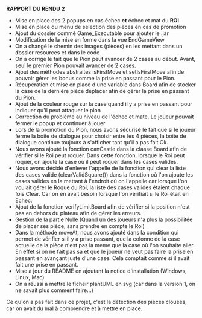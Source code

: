 **RAPPORT DU RENDU 2**

- Mise en place des 2 popups en cas échec **et** échec et mat du **ROI**
- Mise en place du menu de selection des pièces en cas de promotion
- Ajout du dossier commé Game_Executable pour ajouter le .jar
- Modification de la mise en forme dans la vue EndGameView
- On a changé le chemin des images (pièces) en les mettant dans un dossier resources et dans le code
- On a corrigé le fait que le Pion peut avancer de 2 cases au début. Avant, seul le premier Pion pouvait avancer de 2 cases.
- Ajout des méthodes abstraites isFirstMove et setIsFirstMove afin de pouvoir gérer les bonus comme la prise en passant pour le Pion.
- Récupération et mise en place d'une variable dans Board afin de stocker la case de la dernière pièce déplacer afin de gérer la prise en passant du Pion.
- Ajout de la couleur rouge sur la case quand il y a prise en passant pour indiquer qu'il peut attaquer le pion
- Correction du problème au niveau de l'échec et mate. Le joueur pouvait fermer le popup et continuer à jouer
- Lors de la promotion du Pion, nous avons sécurisé le fait que si le joueur ferme la boite de dialogue pour choisir
entre les 4 pièces, la boite de dialogue continue toujours à s'afficher tant qu'il a pas fait Ok.
- Nous avons ajouté la fonction canCastle dans la classe Board afin de vérifier si le Roi peut roquer. Dans cette fonction, lorsque le Roi peut roquer,
on ajoute la case où il peut roquer dans les cases valides.
- Nous avons décidé d'enlever l'appelle de la fonction qui clear la liste des cases valide (clearValidSquare()) dans la fonction où l'on ajoute les cases valides en la mettant à l'endroit où on l'appelle car
lorsque l'on voulait gérer le Roque du Roi, la liste des cases valides étaient chaque fois Clear. Car on en avait besoin lorsque l'on vérifiait si le Roi était en Echec.
- Ajout de la fonction verifyLimitBoard afin de vérifier si la position n'est pas en dehors du plateau afin de gérer les erreurs.
- Gestion de la partie Nulle (Quand un des joueurs n'a plus la possibilitée de placer ses pièce, sans prendre en compte le Roi)
- Dans la méthode moveAt, nous avons ajouté dans la condition qui permet de vérifier si il y a prise passant, que la colonne de la case actuelle de la pièce n'est pas la meme que la case où l'on souhaite aller. En effet
si on ne fait pas sa et que le joueur ne veut pas faire la prise en passant en avançant juste d'une case. Cela comptait comme si il avait fait une prise en passant.
- Mise à jour du README en ajoutant la notice d'installation (Windows, Linux, Mac)
- On a réussi à mettre le ficheir plantUML en svg (car dans la version 1, on ne savait plus comment faire...)

Ce qu'on a pas fait dans ce projet, c'est la détection des pièces clouées, car on avait du mal à comprendre et à mettre en place.
